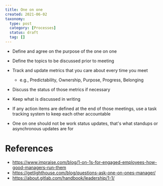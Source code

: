 ```yaml
---
title: One on one
created: 2021-06-02
taxonomy:
  type: post
  category: [Processes]
  status: draft
  tag: []
---
```


* Define and agree on the purpose of the one on one
* Define the topics to be discussed prior to meeting
* Track and update metrics that you care about every time you meet
  * e.g., Predictability, Ownership, Purpose, Progress, Belonging
* Discuss the status of those metrics if necessary
* Keep what is discussed in writing
* If any action items are defined at the end of those meetings, use a task tracking system to keep each other accountable

* One on one should not be work status updates, that's what standups or asynchronous updates are for

# References
* https://www.impraise.com/blog/1-on-1s-for-engaged-employees-how-good-managers-run-them
* https://getlighthouse.com/blog/questions-ask-one-on-ones-manager/
* https://about.gitlab.com/handbook/leadership/1-1/
